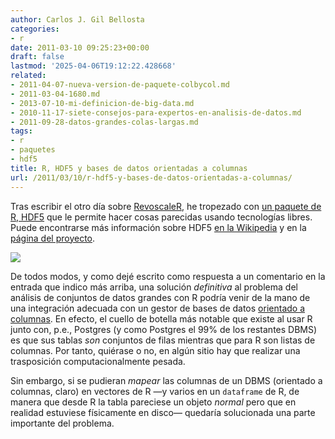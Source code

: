 ```yaml
---
author: Carlos J. Gil Bellosta
categories:
- r
date: 2011-03-10 09:25:23+00:00
draft: false
lastmod: '2025-04-06T19:12:22.428668'
related:
- 2011-04-07-nueva-version-de-paquete-colbycol.md
- 2011-03-04-1680.md
- 2013-07-10-mi-definicion-de-big-data.md
- 2010-11-17-siete-consejos-para-expertos-en-analisis-de-datos.md
- 2011-09-28-datos-grandes-colas-largas.md
tags:
- r
- paquetes
- hdf5
title: R, HDF5 y bases de datos orientadas a columnas
url: /2011/03/10/r-hdf5-y-bases-de-datos-orientadas-a-columnas/
---
```


Tras escribir el otro día sobre [RevoscaleR](https://datanalytics.com/2011/03/04/1680/), he tropezado con [un paquete de R, HDF5](http://cran.r-project.org/web/packages/hdf5/index.html) que le permite hacer cosas parecidas usando tecnologías libres. Puede encontrarse más información sobre HDF5 [en la Wikipedia](http://en.wikipedia.org/wiki/Hierarchical_Data_Format) y en la [página del proyecto](http://www.hdfgroup.org/HDF5/whatishdf5.html).

[![](/wp-uploads/2011/03/hdf_logo.jpg)
](/wp-uploads/2011/03/hdf_logo.jpg)

De todos modos, y como dejé escrito como respuesta a un comentario en la entrada que indico más arriba, una solución _definitiva_ al problema del análisis de conjuntos de datos grandes con R podría venir de la mano de una integración adecuada con un gestor de bases de datos [orientado a columnas](http://en.wikipedia.org/wiki/Column-oriented_DBMS). En efecto, el cuello de botella más notable que existe al usar R junto con, p.e., Postgres (y como Postgres el 99% de los restantes DBMS) es que sus tablas _son_ conjuntos de filas mientras que para R son listas de columnas. Por tanto, quiérase o no, en algún sitio hay que realizar una trasposición computacionalmente pesada.

Sin embargo, si se pudieran _mapear_ las columnas de un DBMS (orientado a columnas, claro) en vectores de R —y varios en un `dataframe` de R, de manera que desde R la tabla pareciese un objeto _normal_ pero que en realidad estuviese físicamente en disco— quedaría solucionada una parte importante del problema.